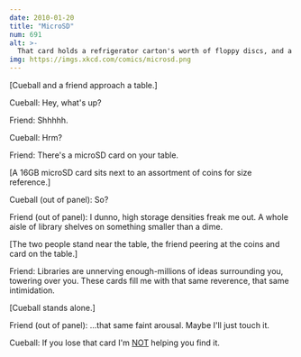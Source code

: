 ```yaml
---
date: 2010-01-20
title: "MicroSD"
num: 691
alt: >-
  That card holds a refrigerator carton's worth of floppy discs, and a soda can full of those cards could hold the entire iTunes store's music library. Mmmm.
img: https://imgs.xkcd.com/comics/microsd.png
---
```

[Cueball and a friend approach a table.]

Cueball: Hey, what's up?

Friend: Shhhhh.

Cueball: Hrm?

Friend: There's a microSD card on your table.

[A 16GB microSD card sits next to an assortment of coins for size reference.]

Cueball (out of panel): So?

Friend (out of panel): I dunno, high storage densities freak me out. A whole aisle of library shelves on something smaller than a dime.

[The two people stand near the table, the friend peering at the coins and card on the table.]

Friend: Libraries are unnerving enough-millions of ideas surrounding you, towering over you. These cards fill me with that same reverence, that same intimidation.

[Cueball stands alone.]

Friend (out of panel): ...that same faint arousal. Maybe I'll just touch it.

Cueball: If you lose that card I'm <u>NOT</u> helping you find it.